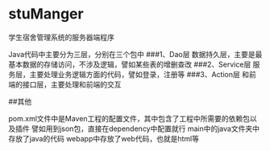 # stuManger
学生宿舍管理系统的服务器端程序

Java代码中主要分为三层，分别在三个包中
###1、Dao层
数据持久层，主要是最基本数据的存储访问，不涉及逻辑，譬如某些表的增删查改
###2、Service层
服务层，主要处理业务逻辑方面的代码，譬如登录，注册等
###3、Action层
和前端的接口层，主要处理和前端的交互

##其他

pom.xml文件中是Maven工程的配置文件，其中包含了工程中所需要的依赖包以及插件
譬如用到json包，直接在dependency中配置就行
main中的java文件夹中存放了java的代码
webapp中存放了web代码，也就是html等